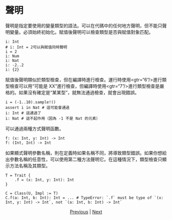 # 聲明

聲明是指定要使用的變量類型的語法。可以在代碼中的任何地方聲明，但不能只聲明變量。必須始終初始化。賦值後聲明可以檢查類型是否與賦值對象匹配。


```erg
i: Int
# i: Int = 2可以與賦值同時聲明
i = 2
i: Num
i: Nat
i: -2..2
i: {2}
```

賦值後聲明類似於類型檢查，但在編譯時進行檢查。運行時使用<gtr=“6”/>進行類型檢查可以用“可能是 XX”進行檢查，但編譯時使用<gtr=“7”/>進行類型檢查是嚴格的。如果沒有確定是“某某型”，就無法通過檢查，就會出現錯誤。


```erg
i = (-1..10).sample!()
assert i in Nat # 這可能會通過
i: Int # 這通過了
i: Nat # 這不起作用（因為 -1 不是 Nat 的元素）
```

可以通過兩種方式聲明函數。


```erg
f: (x: Int, y: Int) -> Int
f: (Int, Int) -> Int
```

如果顯式聲明參數名稱，則在定義時如果名稱不同，將導致類型錯誤。如果你想給出參數名稱的任意性，可以使用第二種方法聲明它。在這種情況下，類型檢查只顯示方法名稱及其類型。


```erg
T = Trait {
    .f = (x: Int, y: Int): Int
}

C = Class(U, Impl := T)
C.f(a: Int, b: Int): Int = ... # TypeError: `.f` must be type of `(x: Int, y: Int) -> Int`, not `(a: Int, b: Int) -> Int`
```

<p align='center'>
    <a href='./02_name.md'>Previous</a> | <a href='./04_function.md'>Next</a>
</p>